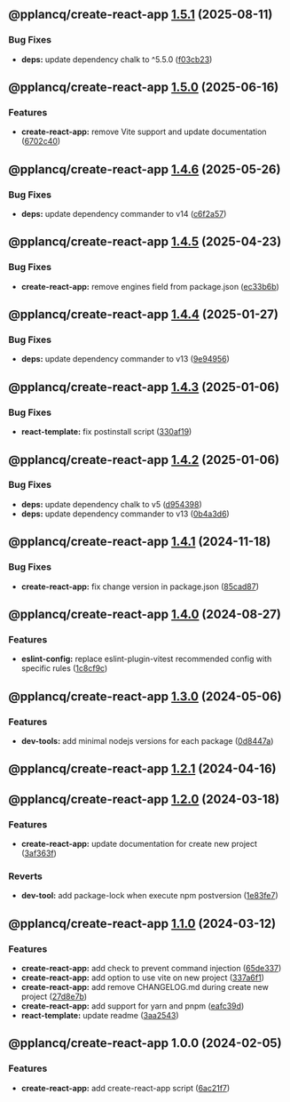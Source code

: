## @pplancq/create-react-app [1.5.1](https://github.com/pplancq/dev-tools/compare/@pplancq/create-react-app@1.5.0...@pplancq/create-react-app@1.5.1) (2025-08-11)

### Bug Fixes

* **deps:** update dependency chalk to ^5.5.0 ([f03cb23](https://github.com/pplancq/dev-tools/commit/f03cb23cf86b1255552412bcb1e95bc6499e3ea7))

## @pplancq/create-react-app [1.5.0](https://github.com/pplancq/dev-tools/compare/@pplancq/create-react-app@1.4.6...@pplancq/create-react-app@1.5.0) (2025-06-16)

### Features

* **create-react-app:** remove Vite support and update documentation ([6702c40](https://github.com/pplancq/dev-tools/commit/6702c407da239438e6767b06eaa96aac70645996))

## @pplancq/create-react-app [1.4.6](https://github.com/pplancq/dev-tools/compare/@pplancq/create-react-app@1.4.5...@pplancq/create-react-app@1.4.6) (2025-05-26)

### Bug Fixes

* **deps:** update dependency commander to v14 ([c6f2a57](https://github.com/pplancq/dev-tools/commit/c6f2a5721309220f8ee75eccbdf5bce51d122160))

## @pplancq/create-react-app [1.4.5](https://github.com/pplancq/dev-tools/compare/@pplancq/create-react-app@1.4.4...@pplancq/create-react-app@1.4.5) (2025-04-23)

### Bug Fixes

* **create-react-app:** remove engines field from package.json ([ec33b6b](https://github.com/pplancq/dev-tools/commit/ec33b6b803e6a34f14f7eaedc70485af3249cb9b))

## @pplancq/create-react-app [1.4.4](https://github.com/pplancq/dev-tools/compare/@pplancq/create-react-app@1.4.3...@pplancq/create-react-app@1.4.4) (2025-01-27)

### Bug Fixes

* **deps:** update dependency commander to v13 ([9e94956](https://github.com/pplancq/dev-tools/commit/9e949560000970854e0906dd2c19fe8d86198b00))

## @pplancq/create-react-app [1.4.3](https://github.com/pplancq/dev-tools/compare/@pplancq/create-react-app@1.4.2...@pplancq/create-react-app@1.4.3) (2025-01-06)

### Bug Fixes

* **react-template:** fix postinstall script ([330af19](https://github.com/pplancq/dev-tools/commit/330af1987fc8ab9a8f9b7125ef69da25897ddb07))

## @pplancq/create-react-app [1.4.2](https://github.com/pplancq/dev-tools/compare/@pplancq/create-react-app@1.4.1...@pplancq/create-react-app@1.4.2) (2025-01-06)

### Bug Fixes

* **deps:** update dependency chalk to v5 ([d954398](https://github.com/pplancq/dev-tools/commit/d954398e2b95b5a4edfdad42ff112636902a436b))
* **deps:** update dependency commander to v13 ([0b4a3d6](https://github.com/pplancq/dev-tools/commit/0b4a3d6ff1ce0f9229904776a88db0ec6e514789))

## @pplancq/create-react-app [1.4.1](https://github.com/pplancq/dev-tools/compare/@pplancq/create-react-app@1.4.0...@pplancq/create-react-app@1.4.1) (2024-11-18)

### Bug Fixes

* **create-react-app:** fix change version in package.json ([85cad87](https://github.com/pplancq/dev-tools/commit/85cad879a03490e51a24a09396cae0301a55633f))

## @pplancq/create-react-app [1.4.0](https://github.com/pplancq/dev-tools/compare/@pplancq/create-react-app@1.3.0...@pplancq/create-react-app@1.4.0) (2024-08-27)

### Features

* **eslint-config:** replace eslint-plugin-vitest recommended config with specific rules ([1c8cf9c](https://github.com/pplancq/dev-tools/commit/1c8cf9cce9d6e9df414b73a7cd2a9f7d4019fdcb))

## @pplancq/create-react-app [1.3.0](https://github.com/pplancq/dev-tools/compare/@pplancq/create-react-app@1.2.1...@pplancq/create-react-app@1.3.0) (2024-05-06)


### Features

* **dev-tools:** add minimal nodejs versions for each package ([0d8447a](https://github.com/pplancq/dev-tools/commit/0d8447a6f4e26ff9cb28baac8434020156d5dac0))

## @pplancq/create-react-app [1.2.1](https://github.com/pplancq/dev-tools/compare/@pplancq/create-react-app@1.2.0...@pplancq/create-react-app@1.2.1) (2024-04-16)

## @pplancq/create-react-app [1.2.0](https://github.com/pplancq/dev-tools/compare/@pplancq/create-react-app@1.1.0...@pplancq/create-react-app@1.2.0) (2024-03-18)


### Features

* **create-react-app:** update documentation for create new project ([3af363f](https://github.com/pplancq/dev-tools/commit/3af363f5c3e436fdbf346af3f19a33d4f17cecac))


### Reverts

* **dev-tool:** add package-lock when execute npm postversion ([1e83fe7](https://github.com/pplancq/dev-tools/commit/1e83fe7ee8d2529ce3b85e1abb56968171ee01ff))

## @pplancq/create-react-app [1.1.0](https://github.com/pplancq/dev-tools/compare/@pplancq/create-react-app@1.0.0...@pplancq/create-react-app@1.1.0) (2024-03-12)


### Features

* **create-react-app:** add check to prevent command injection ([65de337](https://github.com/pplancq/dev-tools/commit/65de33787a4a6eed7588234be6bae1ace5503fb4))
* **create-react-app:** add option to use vite on new project ([337a6f1](https://github.com/pplancq/dev-tools/commit/337a6f191db3c6aa474e6f9904d22b53ccb58577))
* **create-react-app:** add remove CHANGELOG.md during create new project ([27d8e7b](https://github.com/pplancq/dev-tools/commit/27d8e7bd246664ec372dd34cedebff274031341b))
* **create-react-app:** add support for yarn and pnpm ([eafc39d](https://github.com/pplancq/dev-tools/commit/eafc39d972b178ca21ed307166a9ba394161803f))
* **react-template:** update readme ([3aa2543](https://github.com/pplancq/dev-tools/commit/3aa2543948a697f6604f4984884184d3f285d297))

## @pplancq/create-react-app 1.0.0 (2024-02-05)


### Features

* **create-react-app:** add create-react-app script ([6ac21f7](https://github.com/pplancq/dev-tools/commit/6ac21f7e8148822a31b61fb618a5dfccedf20a3c))
